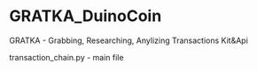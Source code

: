 # GRATKA_DuinoCoin

GRATKA - Grabbing, Researching, Anylizing Transactions Kit&Api

transaction_chain.py - main file

